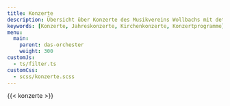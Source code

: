 ```yaml
---
title: Konzerte
description: Übersicht über Konzerte des Musikvereins Wollbachs mit detaillierter Übersicht über Programme und Solisten.
keywords: [Konzerte, Jahreskonzerte, Kirchenkonzerte, Konzertprogramme]
menu:
  main:
    parent: das-orchester
    weight: 300
customJs:
  - ts/filter.ts
customCss:
  - scss/konzerte.scss
---
```


{{< konzerte >}}
